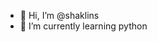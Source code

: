 - 👋 Hi, I’m @shaklins
- 🌱 I’m currently learning python

<!---
shaklins/shaklins is a ✨ special ✨ repository because its `README.md` (this file) appears on your GitHub profile.
You can click the Preview link to take a look at your changes.
--->
